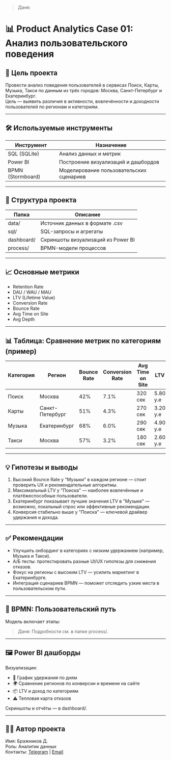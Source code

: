 > Даня:
# 📊 Product Analytics Case 01: Анализ пользовательского поведения

## 🎯 Цель проекта

Провести анализ поведения пользователей в сервисах Поиск, Карты, Музыка, Такси по данным из трёх городов: Москва, Санкт-Петербург и Екатеринбург.  
Цель — выявить различия в активности, вовлечённости и доходности пользователей по регионам и категориям.

---

## 🛠 Используемые инструменты

| Инструмент | Назначение |
|-----------|------------|
| SQL (SQLite) | Анализ данных и метрик |
| Power BI | Построение визуализаций и дашбордов |
| BPMN (Stormboard) | Моделирование пользовательских сценариев |

---

## 📁 Структура проекта

| Папка | Описание |
|-------|----------|
| data/ | Источник данных в формате .csv |
| sql/ | SQL-запросы и агрегаты |
| dashboard/ | Скриншоты визуализаций из Power BI |
| process/ | BPMN-модели процессов |

---

## 📈 Основные метрики

- Retention Rate
- DAU / WAU / MAU
- LTV (Lifetime Value)
- Conversion Rate
- Bounce Rate
- Avg Time on Site
- Avg Depth

---

## 📊 Таблица: Сравнение метрик по категориям (пример)

| Категория | Регион         | Bounce Rate | Conversion Rate | Avg Time on Site | LTV     |
|-----------|----------------|-------------|------------------|------------------|---------|
| Поиск     | Москва          | 42%         | 7.1%             | 320 сек          | 5.80 у.е |
| Карты     | Санкт-Петербург | 51%         | 4.3%             | 270 сек          | 3.20 у.е |
| Музыка    | Екатеринбург    | 68%         | 6.0%             | 290 сек          | 4.90 у.е |
| Такси     | Москва          | 57%         | 3.2%             | 180 сек          | 2.60 у.е |

---

## 💡 Гипотезы и выводы

1. Высокий Bounce Rate у "Музыки" в каждом регионе — стоит проверить UX и рекомендательные алгоритмы.  
2. Максимальный LTV у "Поиска" — наиболее вовлечённые и платёжеспособные пользователи.  
3. Екатеринбург показывает лучшие значения LTV в "Музыке" — возможно, локальный спрос или эффективные рекомендации.  
4. Конверсия стабильно выше у "Поиска" — ключевой драйвер удержания и дохода.

---

## ✅ Рекомендации

- Улучшить онбординг в категориях с низким удержанием (например, Музыка и Такси).
- А/Б тесты: протестировать разные UI/UX гипотезы для снижения отказов.
- Фокус на регионы с высоким LTV — усилить маркетинг в Екатеринбурге.
- Интеграция сценариев BPMN — поможет отследить узкие места в пользовательском пути.

---

## 🧠 BPMN: Пользовательский путь

Модель включает этапы:

> Даня:
Подробности см. в папке process/.

---

## 🖼 Power BI дашборды

Визуализации:

- 📅 График удержания по дням
- 🌍 Сравнение регионов по конверсии и времени на сайте
- 📦 LTV и доход по категориям
- ⚠️ Тепловая карта отказов

Скриншоты и отчёты — в dashboard/.

---

## 👨‍💻 Автор проекта

Имя: Бражников Д.  
Роль: Аналитик данных  
Контакты: [Telegram](https://t.me/F_slip_secret) | [Email](mailto:vova.g.8kl@gmail.com)
